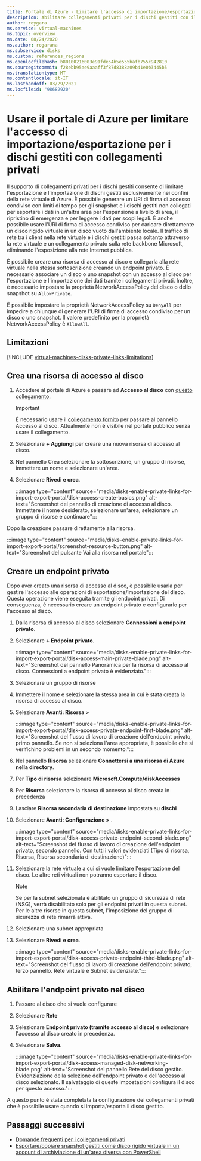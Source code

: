 ```yaml
---
title: Portale di Azure - Limitare l'accesso di importazione/esportazione ai dischi gestiti con collegamenti privati
description: Abilitare collegamenti privati per i dischi gestiti con il portale di Azure. È così possibile esportare e importare in modo sicuro i dischi all'interno della rete virtuale.
author: roygara
ms.service: virtual-machines
ms.topic: overview
ms.date: 08/24/2020
ms.author: rogarana
ms.subservice: disks
ms.custom: references_regions
ms.openlocfilehash: b80100216003e91fde54b5e555bafb755c942810
ms.sourcegitcommit: f28ebb95ae9aaaff3f87d8388a09b41e0b3445b5
ms.translationtype: MT
ms.contentlocale: it-IT
ms.lasthandoff: 03/29/2021
ms.locfileid: "98682920"
---
```

# <a name="use-the-azure-portal-to-restrict-importexport-access-for-managed-disks-with-private-links"></a>Usare il portale di Azure per limitare l'accesso di importazione/esportazione per i dischi gestiti con collegamenti privati

Il supporto di collegamenti privati per i dischi gestiti consente di limitare l'esportazione e l'importazione di dischi gestiti esclusivamente nei confini della rete virtuale di Azure. È possibile generare un URI di firma di accesso condiviso con limiti di tempo per gli snapshot e i dischi gestiti non collegati per esportare i dati in un'altra area per l'espansione a livello di area, il ripristino di emergenza e per leggere i dati per scopi legali. È anche possibile usare l'URI di firma di accesso condiviso per caricare direttamente un disco rigido virtuale in un disco vuoto dall'ambiente locale. Il traffico di rete tra i client nella rete virtuale e i dischi gestiti passa soltanto attraverso la rete virtuale e un collegamento privato sulla rete backbone Microsoft, eliminando l'esposizione alla rete Internet pubblica.

È possibile creare una risorsa di accesso al disco e collegarla alla rete virtuale nella stessa sottoscrizione creando un endpoint privato. È necessario associare un disco o uno snapshot con un accesso al disco per l'esportazione e l'importazione dei dati tramite i collegamenti privati. Inoltre, è necessario impostare la proprietà NetworkAccessPolicy del disco o dello snapshot su `AllowPrivate`. 

È possibile impostare la proprietà NetworkAccessPolicy su `DenyAll` per impedire a chiunque di generare l'URI di firma di accesso condiviso per un disco o uno snapshot. Il valore predefinito per la proprietà NetworkAccessPolicy è `AllowAll`.

## <a name="limitations"></a>Limitazioni

[!INCLUDE [virtual-machines-disks-private-links-limitations](../../includes/virtual-machines-disks-private-links-limitations.md)]


## <a name="create-a-disk-access-resource"></a>Crea una risorsa di accesso al disco

1. Accedere al portale di Azure e passare ad **Accesso al disco** con [questo collegamento](https://aka.ms/disksprivatelinks).

    > [!IMPORTANT]
    > È necessario usare il [collegamento fornito](https://aka.ms/disksprivatelinks) per passare al pannello Accesso al disco. Attualmente non è visibile nel portale pubblico senza usare il collegamento.

1. Selezionare **+ Aggiungi** per creare una nuova risorsa di accesso al disco.
1. Nel pannello Crea selezionare la sottoscrizione, un gruppo di risorse, immettere un nome e selezionare un'area.
1. Selezionare **Rivedi e crea**.

    :::image type="content" source="media/disks-enable-private-links-for-import-export-portal/disk-access-create-basics.png" alt-text="Screenshot del pannello di creazione di accesso al disco. Immettere il nome desiderato, selezionare un'area, selezionare un gruppo di risorse e continuare":::

Dopo la creazione passare direttamente alla risorsa.

:::image type="content" source="media/disks-enable-private-links-for-import-export-portal/screenshot-resource-button.png" alt-text="Screenshot del pulsante Vai alla risorsa nel portale":::

## <a name="create-a-private-endpoint"></a>Creare un endpoint privato

Dopo aver creato una risorsa di accesso al disco, è possibile usarla per gestire l'accesso alle operazioni di esportazione/importazione del disco. Questa operazione viene eseguita tramite gli endpoint privati. Di conseguenza, è necessario creare un endpoint privato e configurarlo per l'accesso al disco.

1. Dalla risorsa di accesso al disco selezionare **Connessioni a endpoint privato**.
1. Selezionare **+ Endpoint privato**.

    :::image type="content" source="media/disks-enable-private-links-for-import-export-portal/disk-access-main-private-blade.png" alt-text="Screenshot del pannello Panoramica per la risorsa di accesso al disco. Connessioni a endpoint privato è evidenziato.":::

1. Selezionare un gruppo di risorse
1. Immettere il nome e selezionare la stessa area in cui è stata creata la risorsa di accesso al disco.
1. Selezionare **Avanti: Risorsa >**

    :::image type="content" source="media/disks-enable-private-links-for-import-export-portal/disk-access-private-endpoint-first-blade.png" alt-text="Screenshot del flusso di lavoro di creazione dell'endpoint privato, primo pannello. Se non si seleziona l'area appropriata, è possibile che si verifichino problemi in un secondo momento.":::

1. Nel pannello **Risorsa** selezionare **Connettersi a una risorsa di Azure nella directory**.
1. Per **Tipo di risorsa** selezionare **Microsoft.Compute/diskAccesses**
1. Per **Risorsa** selezionare la risorsa di accesso al disco creata in precedenza
1. Lasciare **Risorsa secondaria di destinazione** impostata su **dischi**
1. Selezionare **Avanti: Configurazione >** .

    :::image type="content" source="media/disks-enable-private-links-for-import-export-portal/disk-access-private-endpoint-second-blade.png" alt-text="Screenshot del flusso di lavoro di creazione dell'endpoint privato, secondo pannello. Con tutti i valori evidenziati (Tipo di risorsa, Risorsa, Risorsa secondaria di destinazione)":::

1. Selezionare la rete virtuale a cui si vuole limitare l'esportazione del disco. Le altre reti virtuali non potranno esportare il disco.

    > [!NOTE]
    > Se per la subnet selezionata è abilitato un gruppo di sicurezza di rete (NSG), verrà disabilitato solo per gli endpoint privati in questa subnet. Per le altre risorse in questa subnet, l'imposizione del gruppo di sicurezza di rete rimarrà attiva.

1. Selezionare una subnet appropriata
1. Selezionare **Rivedi e crea**.

    :::image type="content" source="media/disks-enable-private-links-for-import-export-portal/disk-access-private-endpoint-third-blade.png" alt-text="Screenshot del flusso di lavoro di creazione dell'endpoint privato, terzo pannello. Rete virtuale e Subnet evidenziate.":::

## <a name="enable-private-endpoint-on-your-disk"></a>Abilitare l'endpoint privato nel disco

1. Passare al disco che si vuole configurare
1. Selezionare **Rete**
1. Selezionare **Endpoint privato (tramite accesso al disco)** e selezionare l'accesso al disco creato in precedenza.
1. Selezionare **Salva**.

    :::image type="content" source="media/disks-enable-private-links-for-import-export-portal/disk-access-managed-disk-networking-blade.png" alt-text="Screenshot del pannello Rete del disco gestito. Evidenziazione della selezione dell'endpoint privato e dell'accesso al disco selezionato. Il salvataggio di queste impostazioni configura il disco per questo accesso.":::

A questo punto è stata completata la configurazione dei collegamenti privati che è possibile usare quando si importa/esporta il disco gestito.

## <a name="next-steps"></a>Passaggi successivi

- [Domande frequenti per i collegamenti privati](./faq-for-disks.md#private-links-for-securely-exporting-and-importing-managed-disks)
- [Esportare/copiare snapshot gestiti come disco rigido virtuale in un account di archiviazione di un'area diversa con PowerShell](/previous-versions/azure/virtual-machines/scripts/virtual-machines-powershell-sample-copy-snapshot-to-storage-account)